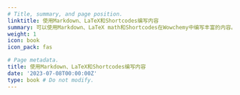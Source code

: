 ```yaml
---
# Title, summary, and page position.
linktitle: 使用Markdown、LaTeX和Shortcodes编写内容
summary: 可以使用Markdown、LaTeX math和Shortcodes在Wowchemy中编写丰富的内容。本文概述了最常见的格式化选项，包括Wowchemy独有的功能。
weight: 1
icon: book
icon_pack: fas

# Page metadata.
title: 使用Markdown、LaTeX和Shortcodes编写内容
date: '2023-07-08T00:00:00Z'
type: book # Do not modify.
---
```

